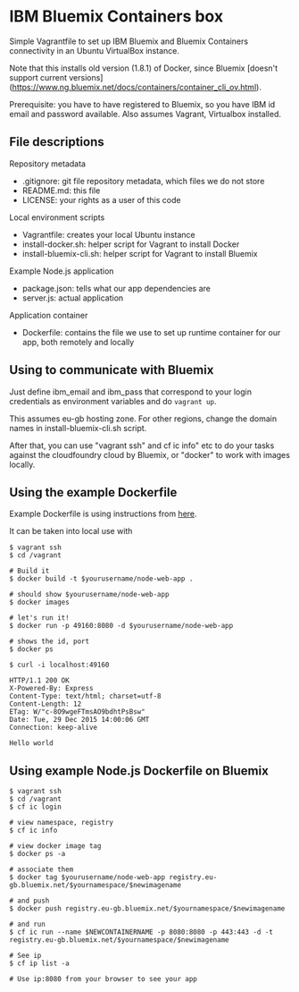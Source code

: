 IBM Bluemix Containers box
==========================

Simple Vagrantfile to set up IBM Bluemix and Bluemix Containers
connectivity in an Ubuntu VirtualBox instance.

Note that this installs old version (1.8.1) of Docker, since Bluemix
[doesn't support current versions]
(https://www.ng.bluemix.net/docs/containers/container_cli_ov.html).

Prerequisite: you have to have registered to Bluemix, so you have IBM
id email and password available. Also assumes Vagrant, Virtualbox installed.

File descriptions
-----------------

Repository metadata
 - .gitignore: git file repository metadata, which files we do not store
 - README.md: this file
 - LICENSE: your rights as a user of this code

Local environment scripts
 - Vagrantfile: creates your local Ubuntu instance
 - install-docker.sh: helper script for Vagrant to install Docker
 - install-bluemix-cli.sh: helper script for Vagrant to install Bluemix

Example Node.js application
 - package.json: tells what our app dependencies are
 - server.js: actual application

Application container
 - Dockerfile: contains the file we use to set up runtime container for our app, both remotely and locally

Using to communicate with Bluemix
---------------------------------

Just define ibm_email and ibm_pass that correspond to your login
credentials as environment variables and do `vagrant up`.

This assumes eu-gb hosting zone. For other regions, change the domain
names in install-bluemix-cli.sh script.

After that, you can use "vagrant ssh" and cf ic info" etc to do
your tasks against the cloudfoundry cloud by Bluemix, or
"docker" to work with images locally.

Using the example Dockerfile
--------------------
Example Dockerfile is using instructions from
[here](https://nodejs.org/en/docs/guides/nodejs-docker-webapp/).

It can be taken into local use with

```
$ vagrant ssh
$ cd /vagrant

# Build it
$ docker build -t $yourusername/node-web-app .

# should show $yourusername/node-web-app
$ docker images

# let's run it!
$ docker run -p 49160:8080 -d $yourusername/node-web-app

# shows the id, port
$ docker ps

$ curl -i localhost:49160

HTTP/1.1 200 OK
X-Powered-By: Express
Content-Type: text/html; charset=utf-8
Content-Length: 12
ETag: W/"c-8O9wgeFTmsAO9bdhtPsBsw"
Date: Tue, 29 Dec 2015 14:00:06 GMT
Connection: keep-alive

Hello world
```

Using example Node.js Dockerfile on Bluemix
-------------------------------------------

```
$ vagrant ssh
$ cd /vagrant
$ cf ic login

# view namespace, registry
$ cf ic info

# view docker image tag
$ docker ps -a

# associate them
$ docker tag $yourusername/node-web-app registry.eu-gb.bluemix.net/$yournamespace/$newimagename

# and push
$ docker push registry.eu-gb.bluemix.net/$yournamespace/$newimagename

# and run
$ cf ic run --name $NEWCONTAINERNAME -p 8080:8080 -p 443:443 -d -t registry.eu-gb.bluemix.net/$yournamespace/$newimagename

# See ip
$ cf ip list -a

# Use ip:8080 from your browser to see your app
```
